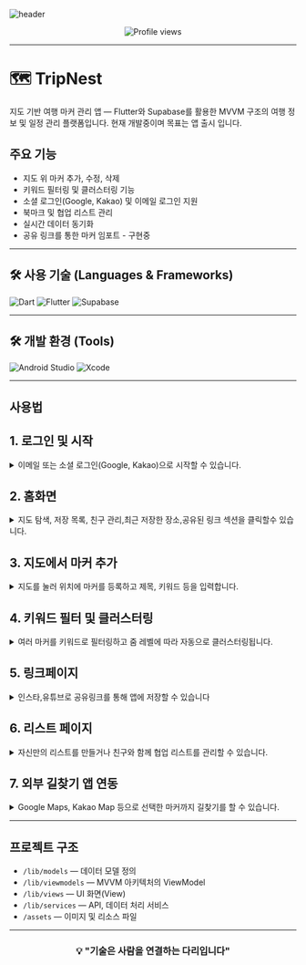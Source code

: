 <!-- 헤더 배너 -->
![header](https://capsule-render.vercel.app/api?type=waving&color=gradient&height=120&animation=fadeIn&section=footer&text=%F0%9F%8C%8D%20TripNest)

<!-- 방문자 카운트 -->
<p align="center">
  <img src="https://komarev.com/ghpvc/?username=001014k&style=flat-square&color=blue" alt="Profile views" />
</p>

---

# 🗺️ TripNest

지도 기반 여행 마커 관리 앱 — Flutter와 Supabase를 활용한 MVVM 구조의 여행 정보 및 일정 관리 플랫폼입니다.
현재 개발중이며 목표는 앱 출시 입니다.

## 주요 기능
- 지도 위 마커 추가, 수정, 삭제  
- 키워드 필터링 및 클러스터링 기능  
- 소셜 로그인(Google, Kakao) 및 이메일 로그인 지원  
- 북마크 및 협업 리스트 관리  
- 실시간 데이터 동기화  
- 공유 링크를 통한 마커 임포트 - 구현중

---

## 🛠️ 사용 기술 (Languages & Frameworks)

<p>
  <img src="https://img.shields.io/badge/Dart-0175C2?style=flat&logo=dart&logoColor=white" alt="Dart" />
  <img src="https://img.shields.io/badge/Flutter-02569B?style=flat&logo=flutter&logoColor=white" alt="Flutter" />
  <img src="https://img.shields.io/badge/Supabase-3ECF8E?style=flat&logo=supabase&logoColor=white" alt="Supabase" />
</p>

---

## 🛠️ 개발 환경 (Tools)

<p>
  <img src="https://img.shields.io/badge/Android_Studio-3DDC84?style=flat&logo=android-studio&logoColor=white" alt="Android Studio" />
  <img src="https://img.shields.io/badge/Xcode-1575F9?style=flat&logo=xcode&logoColor=white" alt="Xcode" />
</p>

---

## 사용법

<h2>1. 로그인 및 시작</h2>
<details><summary>이메일 또는 소셜 로그인(Google, Kakao)으로 시작할 수 있습니다.</summary>
<p align="center">
<img src="https://github.com/user-attachments/assets/5009dcb5-f310-4b3d-b194-14b14e3236cf" width="20%"></img>
</p>
</details>

<h2>2. 홈화면</h2>
<details><summary>지도 탐색, 저장 목록, 친구 관리,최근 저장한 장소,공유된 링크 섹션을 클릭할수 있습니다.</summary>
<p align="center">
<img src="https://github.com/user-attachments/assets/43f10e13-c8e1-42fd-84ce-ce7a0d53fd79" width="20%"></img>
<img src="https://github.com/user-attachments/assets/f01ce697-2223-4e7e-88d2-dbbc97f60ad3" width="20%"></img>
</p>
</details>

<h2>3. 지도에서 마커 추가</h2>
<details><summary>지도를 눌러 위치에 마커를 등록하고 제목, 키워드 등을 입력합니다.</summary>
<p align="center">
<img src="https://github.com/user-attachments/assets/7b4c9983-9f22-424f-a963-236e882b8db1" width="20%"></img>
<img src="https://github.com/user-attachments/assets/b958e800-e5d3-4247-8926-1b5054a2fded" width="20%"></img>
<img src="https://github.com/user-attachments/assets/ae740b24-36c7-41c2-a894-ea23fdad23d2" width="20%"></img>
</p>
</details>

<h2>4. 키워드 필터 및 클러스터링</h2>
<details><summary>여러 마커를 키워드로 필터링하고 줌 레벨에 따라 자동으로 클러스터링됩니다.</summary>
<p align="center">
<img src="https://github.com/user-attachments/assets/103d1964-0977-430f-a5cc-744f1fe9255e" width="20%"></img>
<img src="https://github.com/user-attachments/assets/dfa1fc25-de99-4017-b7b9-d203a7c629e8" width="20%"></img>
<img src="https://github.com/user-attachments/assets/be6b875f-5edd-428d-ad3c-0ac6578def5e" width="20%"></img>
</p>
</details>

<h2>5. 링크페이지</h2>
<details><summary>인스타,유튜브로 공유링크를 통해 앱에 저장할 수 있습니다</summary>
<p align="center">
<img src="https://github.com/user-attachments/assets/75a5381c-a821-4f6e-99ff-d4be42e3c267" width="20%"></img>
</p>
</details>

<h2>6. 리스트 페이지</h2>
<details><summary>자신만의 리스트를 만들거나 친구와 함께 협업 리스트를 관리할 수 있습니다.</summary>
<p align="center">
<img src="https://github.com/user-attachments/assets/fe766f95-df61-482f-b85d-c154dd35195d" width="20%"></img>
<img src="https://github.com/user-attachments/assets/0e426c47-f5c6-4b2b-92c5-f8434e2eb4b7" width="20%"></img>
<img src="https://github.com/user-attachments/assets/99464f4f-422e-44ba-80a4-10cd00a4f264" width="20%"></img>
<img src="https://github.com/user-attachments/assets/68d08119-8b5d-4c33-a8f0-4cf07e196615" width="20%"></img>
<img src="https://github.com/user-attachments/assets/f1a82fac-b593-4ff3-b483-978057e0f490" width="20%"></img>


</details>

<h2>7. 외부 길찾기 앱 연동</h2>
<details><summary>Google Maps, Kakao Map 등으로 선택한 마커까지 길찾기를 할 수 있습니다.</summary>
<p align="center">
<img src="https://github.com/user-attachments/assets/7f7cc537-7751-47f2-965f-ca903669aea1" width="20%"></img>
</p>
</details>


---

## 프로젝트 구조

- `/lib/models` — 데이터 모델 정의  
- `/lib/viewmodels` — MVVM 아키텍처의 ViewModel  
- `/lib/views` — UI 화면(View)  
- `/lib/services` — API, 데이터 처리 서비스  
- `/assets` — 이미지 및 리소스 파일

---

<h3 align="center">💡 "기술은 사람을 연결하는 다리입니다"</h3>
